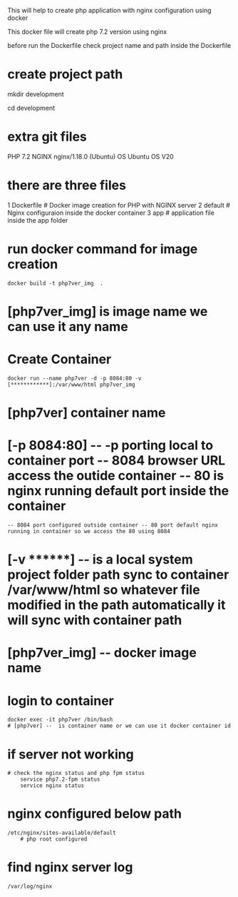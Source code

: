 
This will help to create php application with nginx configuration using docker

This docker file will create php 7.2 version using nginx

before run the Dockerfile check project name and path inside the Dockerfile

# create project path

mkdir development

cd development

# extra git files
PHP 7.2
NGINX nginx/1.18.0 (Ubuntu)
OS Ubuntu OS V20

# there are three files
1 Dockerfile
    # Docker image creation for PHP with NGINX server
2 default
    # Nginx configuraion inside the docker container
3 app
    # application file inside the app folder

# run docker command for image creation
    docker build -t php7ver_img  . 
    
# [php7ver_img] is image name we can use it any name

# Create Container 
    docker run --name php7ver -d -p 8084:80 -v [************]:/var/www/html php7ver_img

# [php7ver] container name
# [-p 8084:80] -- -p porting local to container port -- 8084 browser URL access the outide container -- 80 is nginx running default port inside the container
    -- 8084 port configured outside container -- 80 port default nginx running in container so we access the 80 using 8084
# [-v ******]  -- is a local system project folder path sync to container /var/www/html so whatever file modified in the path automatically it will sync with container path

# [php7ver_img] -- docker image name

# login to container 
    docker exec -it php7ver /bin/bash
    # [php7ver] --  is container name or we can use it docker container id

# if server not working
    # check the nginx status and php fpm status
        service php7.2-fpm status
        service nginx status
# nginx configured below path
    /etc/nginx/sites-available/default
        # php root configured

# find nginx server log
    /var/log/nginx